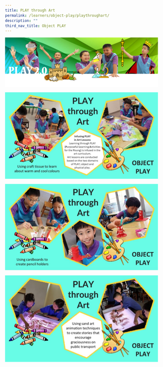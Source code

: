 ```yaml
---
title: PLAY through Art
permalink: /learners/object-play/playthroughart/
description: ""
third_nav_title: Object PLAY
---
```

![](/images/PLAYbanner.png)

![](/images/Object%20PLAY%20Slide1-1024x576.jpg)

![](/images/Object%20PLAY%20Slide2-1024x576.jpg)

![](/images/Object%20PLAY%20Slide3-1024x576.jpg)
